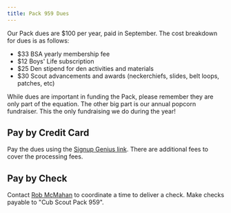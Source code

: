 ```yaml
---
title: Pack 959 Dues
---
```


Our Pack dues are $100 per year, paid in September. The cost breakdown for dues is as follows:

* $33 BSA yearly membership fee
* $12 Boys' Life subscription
* $25 Den stipend for den activities and materials
* $30 Scout advancements and awards (neckerchiefs, slides, belt loops, patches, etc)

While dues are important in funding the Pack, please remember they are only part of the equation. The other big part is our annual popcorn fundraiser.  This the only fundraising we do during the year!

## Pay by Credit Card

Pay the dues using the [Signup Genius link](https://www.signupgenius.com/go/10c0d4aaaa828a7f49-pack10).  There are additional fees to cover the processing fees. 

## Pay by Check

Contact [Rob McMahan](mailto:treasurer@pack959.com) to coordinate a time to deliver a check.  Make checks payable to "Cub Scout Pack 959".
